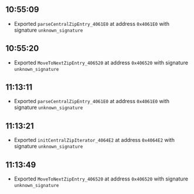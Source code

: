 
## 10:55:09
- Exported `parseCentralZipEntry_4061E0` at address `0x4061E0` with signature `unknown_signature`

## 10:55:20
- Exported `MoveToNextZipEntry_406520` at address `0x406520` with signature `unknown_signature`

## 11:13:11
- Exported `parseCentralZipEntry_4061E0` at address `0x4061E0` with signature `unknown_signature`

## 11:13:21
- Exported `initCentralZipIterator_4064E2` at address `0x4064E2` with signature `unknown_signature`

## 11:13:49
- Exported `MoveToNextZipEntry_406520` at address `0x406520` with signature `unknown_signature`
